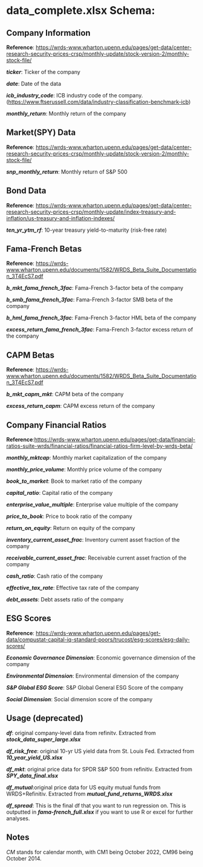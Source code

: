 # data_complete.xlsx Schema:

## Company Information
**Reference**: https://wrds-www.wharton.upenn.edu/pages/get-data/center-research-security-prices-crsp/monthly-update/stock-version-2/monthly-stock-file/

***ticker***: Ticker of the company

***date***: Date of the data

***icb_industry_code***: ICB industry code of the company. (https://www.ftserussell.com/data/industry-classification-benchmark-icb)

***monthly_return***: Monthly return of the company

## Market(SPY) Data
**Reference**: https://wrds-www.wharton.upenn.edu/pages/get-data/center-research-security-prices-crsp/monthly-update/stock-version-2/monthly-stock-file/

***snp_monthly_return***: Monthly return of S&P 500

## Bond Data
**Reference**: https://wrds-www.wharton.upenn.edu/pages/get-data/center-research-security-prices-crsp/monthly-update/index-treasury-and-inflation/us-treasury-and-inflation-indexes/

***ten_yr_ytm_rf***: 10-year treasury yield-to-maturity (risk-free rate)

## Fama-French Betas
**Reference**: https://wrds-www.wharton.upenn.edu/documents/1582/WRDS_Beta_Suite_Documentation_3T4EcS7.pdf

***b_mkt_fama_french_3fac***: Fama-French 3-factor beta of the company


***b_smb_fama_french_3fac***: Fama-French 3-factor SMB beta of the company

***b_hml_fama_french_3fac***: Fama-French 3-factor HML beta of the company

***excess_return_fama_french_3fac***: Fama-French 3-factor excess return of the company

## CAPM Betas
**Reference**: https://wrds-www.wharton.upenn.edu/documents/1582/WRDS_Beta_Suite_Documentation_3T4EcS7.pdf

***b_mkt_capm_mkt***: CAPM beta of the company

***excess_return_capm***: CAPM excess return of the company

## Company Financial Ratios
**Reference**:https://wrds-www.wharton.upenn.edu/pages/get-data/financial-ratios-suite-wrds/financial-ratios/financial-ratios-firm-level-by-wrds-beta/

***monthly_mktcap***: Monthly market capitalization of the company

***monthly_price_volume***: Monthly price volume of the company

***book_to_market***: Book to market ratio of the company

***capital_ratio***: Capital ratio of the company

***enterprise_value_multiple***: Enterprise value multiple of the company

***price_to_book***: Price to book ratio of the company

***return_on_equity***: Return on equity of the company

***inventory_current_asset_frac***: Inventory current asset fraction of the company

***receivable_current_asset_frac***: Receivable current asset fraction of the company

***cash_ratio***: Cash ratio of the company

***effective_tax_rate***: Effective tax rate of the company

***debt_assets***: Debt assets ratio of the company

## ESG Scores
**Reference**: https://wrds-www.wharton.upenn.edu/pages/get-data/compustat-capital-iq-standard-poors/trucost/esg-scores/esg-daily-scores/

***Economic Governance Dimension***: Economic governance dimension of the company

***Environmental Dimension***: Environmental dimension of the company

***S&P Global ESG Score***: S&P Global General ESG Score of the company

***Social Dimension***: Social dimension score of the company

## Usage (deprecated)

***df***: original company-level data from refinitv. Extracted from ***stock_data_super_large.xlsx***

***df_risk_free***: original 10-yr US yield data from St. Louis Fed. Extracted from ***10_year_yield_US.xlsx***

***df_mkt***: original price data for SPDR S&P 500 from refinitiv. Extracted from ***SPY_data_final.xlsx***

***df_mutual***:original price data for US equity mutual funds from WRDS+Refinitiv. Extracted from ***mutual_fund_returns_WRDS.xlsx***

***df_spread***: This is the final df that you want to run regression on. This is outputted in ***fama-french_full.xlsx*** if you want to use R or excel for further analyses. 

## Notes

*CM* stands for calendar month, with CM1 being October 2022, CM96 being October 2014. 
